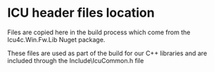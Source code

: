 # ICU header files location
Files are copied here in the build process which come from the Icu4c.Win.Fw.Lib Nuget package.

These files are used as part of the build for our C++ libraries and are included through the Include\IcuCommon.h file